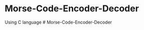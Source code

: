 # Morse-Code-Encoder-Decoder
 Using C language
#   M o r s e - C o d e - E n c o d e r - D e c o d e r  
 